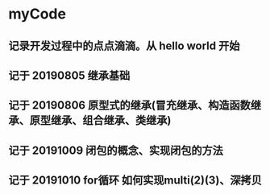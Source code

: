 # myCode

## 记录开发过程中的点点滴滴。从 hello world 开始
## 记于 20190805 继承基础
## 记于 20190806 原型式的继承(冒充继承、构造函数继承、原型继承、组合继承、类继承)
## 记于 20191009 闭包的概念、实现闭包的方法
## 记于 20191010 for循环   如何实现multi(2)(3)、深拷贝